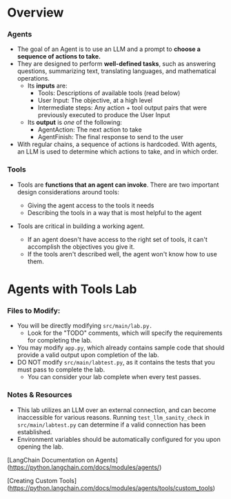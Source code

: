 # Overview

### Agents

- The goal of an Agent is to use an LLM and a prompt to **choose a sequence of actions to take.**
- They are designed to perform **well-defined tasks**, such as answering questions, summarizing text, translating languages, and mathematical operations.    
  - Its **inputs** are:
     - Tools: Descriptions of available tools (read below)
     - User Input: The objective, at a high level
     - Intermediate steps: Any action + tool output pairs that were previously executed to produce the User Input
  - Its **output** is *one* of the following:
     - AgentAction: The next action to take
     - AgentFinish: The final response to send to the user
- With regular chains, a sequence of actions is hardcoded. With agents, an LLM is used to determine which actions to take, and in which order. 

### Tools

- Tools are **functions that an agent can invoke**. There are two important design considerations around tools:
    - Giving the agent access to the tools it needs
    - Describing the tools in a way that is most helpful to the agent

- Tools are critical in building a working agent.
    - If an agent doesn't have access to the right set of tools, it can't accomplish the objectives you give it.
    - If the tools aren't described well, the agent won't know how to use them.

# Agents with Tools Lab

### Files to Modify:

- You will be directly modifying ```src/main/lab.py.```
  - Look for the "TODO" comments, which will specify the requirements for completing the lab. 
- You may modify ```app.py```, which already contains sample code that should provide a valid output upon completion of the lab.
- DO NOT modify ```src/main/labtest.py```, as it contains the tests that you must pass to complete the lab.
  - You can consider your lab complete when every test passes.


### Notes & Resources

- This lab utilizes an LLM over an external connection, and can become inaccessible for various reasons. Running ```test_llm_sanity_check``` in ```src/main/labtest.py``` can determine if a valid connection has been established. 
- Environment variables should be automatically configured for you upon opening the lab.

[LangChain Documentation on Agents] (https://python.langchain.com/docs/modules/agents/)

[Creating Custom Tools] (https://python.langchain.com/docs/modules/agents/tools/custom_tools)